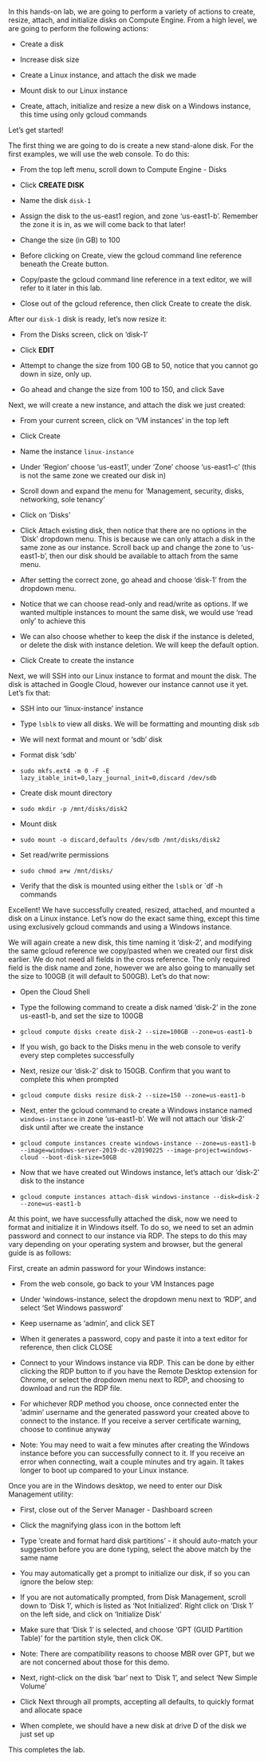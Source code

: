 In this hands-on lab, we are going to perform a variety of actions to create, resize, attach, and initialize disks on Compute Engine. From a high level, we are going to perform the following actions:

*   Create a disk
    
*   Increase disk size
    
*   Create a Linux instance, and attach the disk we made
    
*   Mount disk to our Linux instance
    
*   Create, attach, initialize and resize a new disk on a Windows instance, this time using only gcloud commands
    

Let’s get started!

The first thing we are going to do is create a new stand-alone disk. For the first examples, we will use the web console. To do this:

*   From the top left menu, scroll down to Compute Engine - Disks
    
*   Click **CREATE DISK**
    
*   Name the disk `disk-1`
    
*   Assign the disk to the us-east1 region, and zone ‘us-east1-b’. Remember the zone it is in, as we will come back to that later!
    
*   Change the size (in GB) to 100
    
*   Before clicking on Create, view the gcloud command line reference beneath the Create button.
    

*   Copy/paste the gcloud command line reference in a text editor, we will refer to it later in this lab.

*   Close out of the gcloud reference, then click Create to create the disk.

After our `disk-1` disk is ready, let’s now resize it:

*   From the Disks screen, click on ‘disk-1’
    
*   Click **EDIT**
    
*   Attempt to change the size from 100 GB to 50, notice that you cannot go down in size, only up.
    
*   Go ahead and change the size from 100 to 150, and click Save
    

Next, we will create a new instance, and attach the disk we just created:

*   From your current screen, click on ‘VM instances’ in the top left
    
*   Click Create
    
*   Name the instance `linux-instance`
    
*   Under ‘Region’ choose ‘us-east1’, under ‘Zone’ choose ‘us-east1-c’ (this is not the same zone we created our disk in)
    
*   Scroll down and expand the menu for ‘Management, security, disks, networking, sole tenancy’
    
*   Click on ‘Disks’
    
*   Click Attach existing disk, then notice that there are no options in the ‘Disk’ dropdown menu. This is because we can only attach a disk in the same zone as our instance. Scroll back up and change the zone to ‘us-east1-b’, then our disk should be available to attach from the same menu.
    
*   After setting the correct zone, go ahead and choose ‘disk-1’ from the dropdown menu.
    

*   Notice that we can choose read-only and read/write as options. If we wanted multiple instances to mount the same disk, we would use ‘read only’ to achieve this
    
*   We can also choose whether to keep the disk if the instance is deleted, or delete the disk with instance deletion. We will keep the default option.
    

*   Click Create to create the instance

Next, we will SSH into our Linux instance to format and mount the disk. The disk is attached in Google Cloud, however our instance cannot use it yet. Let’s fix that:

*   SSH into our ‘linux-instance’ instance
    
*   Type `lsblk` to view all disks. We will be formatting and mounting disk `sdb`
    
*   We will next format and mount or ‘sdb’ disk
    
*   Format disk ‘sdb’
    

*   `sudo mkfs.ext4 -m 0 -F -E lazy_itable_init=0,lazy_journal_init=0,discard /dev/sdb`

*   Create disk mount directory

*   `sudo mkdir -p /mnt/disks/disk2`

*   Mount disk

*   `sudo mount -o discard,defaults /dev/sdb /mnt/disks/disk2`

*   Set read/write permissions

*   `sudo chmod a+w /mnt/disks/`

*   Verify that the disk is mounted using either the `lsblk` or \`df -h commands

Excellent! We have successfully created, resized, attached, and mounted a disk on a Linux instance. Let’s now do the exact same thing, except this time using exclusively gcloud commands and using a Windows instance.

We will again create a new disk, this time naming it ‘disk-2’, and modifying the same gcloud reference we copy/pasted when we created our first disk earlier. We do not need all fields in the cross reference. The only required field is the disk name and zone, however we are also going to manually set the size to 100GB (it will default to 500GB). Let’s do that now:

*   Open the Cloud Shell
    
*   Type the following command to create a disk named ‘disk-2’ in the zone us-east1-b, and set the size to 100GB
    

*   `gcloud compute disks create disk-2 --size=100GB --zone=us-east1-b`

*   If you wish, go back to the Disks menu in the web console to verify every step completes successfully
    
*   Next, resize our ‘disk-2’ disk to 150GB. Confirm that you want to complete this when prompted
    

*   `gcloud compute disks resize disk-2 --size=150 --zone=us-east1-b`

*   Next, enter the gcloud command to create a Windows instance named `windows-instance` in zone ‘us-east1-b’. We will not attach our ‘disk-2’ disk until after we create the instance

*   `gcloud compute instances create windows-instance --zone=us-east1-b --image=windows-server-2019-dc-v20190225 --image-project=windows-cloud --boot-disk-size=50GB`

*   Now that we have created out Windows instance, let’s attach our ‘disk-2’ disk to the instance

*   `gcloud compute instances attach-disk windows-instance --disk=disk-2 --zone=us-east1-b`

At this point, we have successfully attached the disk, now we need to format and initialize it in Windows itself. To do so, we need to set an admin password and connect to our instance via RDP. The steps to do this may vary depending on your operating system and browser, but the general guide is as follows:

First, create an admin password for your Windows instance:

*   From the web console, go back to your VM Instances page
    
*   Under ‘windows-instance, select the dropdown menu next to ‘RDP’, and select ‘Set Windows password’
    
*   Keep username as ‘admin’, and click SET
    
*   When it generates a password, copy and paste it into a text editor for reference, then click CLOSE
    
*   Connect to your Windows instance via RDP. This can be done by either clicking the RDP button to if you have the Remote Desktop extension for Chrome, or select the dropdown menu next to RDP, and choosing to download and run the RDP file.
    
*   For whichever RDP method you choose, once connected enter the ‘admin’ username and the generated password your created above to connect to the instance. If you receive a server certificate warning, choose to continue anyway
    

*   Note: You may need to wait a few minutes after creating the Windows instance before you can successfully connect to it. If you receive an error when connecting, wait a couple minutes and try again. It takes longer to boot up compared to your Linux instance.

Once you are in the Windows desktop, we need to enter our Disk Management utility:

*   First, close out of the Server Manager - Dashboard screen
    
*   Click the magnifying glass icon in the bottom left
    
*   Type ‘create and format hard disk partitions’ - it should auto-match your suggestion before you are done typing, select the above match by the same name
    
*   You may automatically get a prompt to initialize our disk, if so you can ignore the below step:
    

*   If you are not automatically prompted, from Disk Management, scroll down to ‘Disk 1’, which is listed as ‘Not Initialized’. Right click on ‘Disk 1’ on the left side, and click on ‘Initialize Disk’

*   Make sure that ‘Disk 1’ is selected, and choose ‘GPT (GUID Partition Table)’ for the partition style, then click OK.

*   Note: There are compatibility reasons to choose MBR over GPT, but we are not concerned about those for this demo.

*   Next, right-click on the disk ‘bar’ next to ‘Disk 1’, and select ‘New Simple Volume’

*   Click Next through all prompts, accepting all defaults, to quickly format and allocate space

*   When complete, we should have a new disk at drive D of the disk we just set up

This completes the lab.
